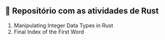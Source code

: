 ## 🦀 Repositório com as atividades de Rust 

1. Manipulating Integer Data Types in Rust
2. Final Index of the First Word
